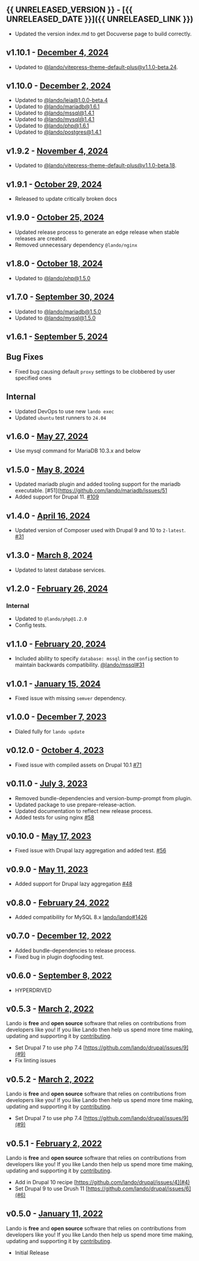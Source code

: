 ## {{ UNRELEASED_VERSION }} - [{{ UNRELEASED_DATE }}]({{ UNRELEASED_LINK }})

* Updated the version index.md to get Docuverse page to build correctly.

## v1.10.1 - [December 4, 2024](https://github.com/lando/drupal/releases/tag/v1.10.1)

* Updated to [@lando/vitepress-theme-default-plus@v1.1.0-beta.24](https://github.com/lando/vitepress-theme-default-plus/releases/tag/v1.1.0-beta.24).

## v1.10.0 - [December 2, 2024](https://github.com/lando/drupal/releases/tag/v1.10.0)

* Updated to [@lando/leia@1.0.0-beta.4](https://github.com/lando/leia/releases/tag/v1.0.0-beta.4)
* Updated to [@lando/mariadb@1.6.1](https://github.com/lando/mariadb/releases/tag/v1.6.1)
* Updated to [@lando/mssql@1.4.1](https://github.com/lando/mssql/releases/tag/v1.4.1)
* Updated to [@lando/mysql@1.4.1](https://github.com/lando/mysql/releases/tag/v1.4.1)
* Updated to [@lando/php@1.6.1](https://github.com/lando/php/releases/tag/v1.6.1)
* Updated to [@lando/postgres@1.4.1](https://github.com/lando/postgres/releases/tag/v1.4.1)

## v1.9.2 - [November 4, 2024](https://github.com/lando/drupal/releases/tag/v1.9.2)

* Updated to [@lando/vitepress-theme-default-plus@v1.1.0-beta.18](https://github.com/lando/vitepress-theme-default-plus/releases/tag/v1.1.0-beta.18).

## v1.9.1 - [October 29, 2024](https://github.com/lando/drupal/releases/tag/v1.9.1)

* Released to update critically broken docs

## v1.9.0 - [October 25, 2024](https://github.com/lando/drupal/releases/tag/v1.9.0)

* Updated release process to generate an edge release when stable releases are created.
* Removed unnecessary dependency `@lando/nginx`

## v1.8.0 - [October 18, 2024](https://github.com/lando/drupal/releases/tag/v1.8.0)

* Updated to [@lando/php@1.5.0](https://github.com/lando/php/releases/tag/v1.5.0)

## v1.7.0 - [September 30, 2024](https://github.com/lando/drupal/releases/tag/v1.7.0)

* Updated to [@lando/mariadb@1.5.0](https://github.com/lando/mariadb/releases/tag/v1.5.0)
* Updated to [@lando/mysql@1.5.0](https://github.com/lando/mariadb/releases/tag/v1.3.0)

## v1.6.1 - [September 5, 2024](https://github.com/lando/drupal/releases/tag/v1.6.1)

## Bug Fixes

* Fixed bug causing default `proxy` settings to be clobbered by user specified ones

## Internal

* Updated DevOps to use new `lando exec`
* Updated `ubuntu` test runners to `24.04`

## v1.6.0 - [May 27, 2024](https://github.com/lando/drupal/releases/tag/v1.6.0)

* Use mysql command for MariaDB 10.3.x and below

## v1.5.0 - [May 8, 2024](https://github.com/lando/drupal/releases/tag/v1.5.0)

* Updated mariadb plugin and added tooling support for the mariadb executable. [#51](https://github.com/lando/mariadb/issues/51
* Added support for Drupal 11. [#109](https://github.com/lando/drupal/pull/109)

## v1.4.0 - [April 16, 2024](https://github.com/lando/drupal/releases/tag/v1.4.0)

* Updated version of Composer used with Drupal 9 and 10 to `2-latest`. [#31](https://github.com/lando/drupal/issues/31)

## v1.3.0 - [March 8, 2024](https://github.com/lando/drupal/releases/tag/v1.3.0)

* Updated to latest database services.

## v1.2.0 - [February 26, 2024](https://github.com/lando/drupal/releases/tag/v1.2.0)

### Internal

* Updated to `@lando/php@1.2.0`
* Config tests.

## v1.1.0 - [February 20, 2024](https://github.com/lando/drupal/releases/tag/v1.1.0)

* Included ability to specify `database: mssql` in the `config` section to maintain backwards compatibility. [@lando/mssql#31](https://github.com/lando/mssql/issues/31)

## v1.0.1 - [January 15, 2024](https://github.com/lando/drupal/releases/tag/v1.0.1)

* Fixed issue with missing `semver` dependency.

## v1.0.0 - [December 7, 2023](https://github.com/lando/drupal/releases/tag/v1.0.0)

* Dialed fully for `lando update`

## v0.12.0 - [October 4, 2023](https://github.com/lando/drupal/releases/tag/v0.12.0)

* Fixed issue with compiled assets on Drupal 10.1 [#71](https://github.com/lando/drupal/issues/71)


## v0.11.0 - [July 3, 2023](https://github.com/lando/drupal/releases/tag/v0.11.0)
  * Removed bundle-dependencies and version-bump-prompt from plugin.
  * Updated package to use prepare-release-action.
  * Updated documentation to reflect new release process.
  * Added tests for using nginx [#58](https://github.com/lando/drupal/pull/58)

## v0.10.0 - [May 17, 2023](https://github.com/lando/drupal/releases/tag/v0.10.0)

* Fixed issue with Drupal lazy aggregation and added test. [#56](https://github.com/lando/drupal/issues/56)

## v0.9.0 - [May 11, 2023](https://github.com/lando/drupal/releases/tag/v0.9.0)

* Added support for Drupal lazy aggregation [#48](https://github.com/lando/drupal/pull/48)

## v0.8.0 - [February 24, 2022](https://github.com/lando/drupal/releases/tag/v0.8.0)

* Added compatibility for MySQL 8.x [lando/lando#1426](https://github.com/lando/lando/issues/1462)

## v0.7.0 - [December 12, 2022](https://github.com/lando/drupal/releases/tag/v0.7.0)

* Added bundle-dependencies to release process.
* Fixed bug in plugin dogfooding test.

## v0.6.0 - [September 8, 2022](https://github.com/lando/drupal/releases/tag/v0.6.0)

* HYPERDRIVED

## v0.5.3 - [March 2, 2022](https://github.com/lando/drupal/releases/tag/v0.5.2)

Lando is **free** and **open source** software that relies on contributions from developers like you! If you like Lando then help us spend more time making, updating and supporting it by [contributing](https://github.com/sponsors/lando).

* Set Drupal 7 to use php 7.4 [https://github.com/lando/drupal/issues/9](#9)
* Fix linting issues

## v0.5.2 - [March 2, 2022](https://github.com/lando/drupal/releases/tag/v0.5.2)

Lando is **free** and **open source** software that relies on contributions from developers like you! If you like Lando then help us spend more time making, updating and supporting it by [contributing](https://github.com/sponsors/lando).

* Set Drupal 7 to use php 7.4 [https://github.com/lando/drupal/issues/9](#9)

## v0.5.1 - [February 2, 2022](https://github.com/lando/drupal/releases/tag/v0.5.1)

Lando is **free** and **open source** software that relies on contributions from developers like you! If you like Lando then help us spend more time making, updating and supporting it by [contributing](https://github.com/sponsors/lando).

* Add in Drupal 10 recipe [https://github.com/lando/drupal/issues/4](#4)
* Set Drupal 9 to use Drush 11 [https://github.com/lando/drupal/issues/6](#6)

## v0.5.0 - [January 11, 2022](https://github.com/lando/drupal/releases/tag/v0.5.0)

Lando is **free** and **open source** software that relies on contributions from developers like you! If you like Lando then help us spend more time making, updating and supporting it by [contributing](https://github.com/sponsors/lando).

* Initial Release
